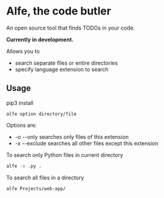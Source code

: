 # Alfe, the code butler

An open source tool that finds TODOs in your code.

**Currently in development.**

Allows you to
* search separate files or entire directories
* specify language extension to search


## Usage

pip3 install

```
alfe option directory/file
```

Options are:
* -o --only searches only files of this extension
* -x --exclude searches all other files except this extension


To search only Python files in current directory
```bash
alfe -o .py .
```

To search all files in a directory
```bash
alfe Projects/web-app/
```
